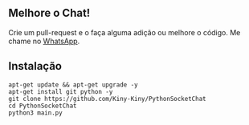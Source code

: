 ## Melhore o Chat!
Crie um pull-request e o faça alguma adição ou melhore o código.
Me chame no <a href="https://wa.me/+552179180533">WhatsApp</a>.

## Instalação
```
apt-get update && apt-get upgrade -y
apt-get install git python -y
git clone https://github.com/Kiny-Kiny/PythonSocketChat
cd PythonSocketChat
python3 main.py
```
